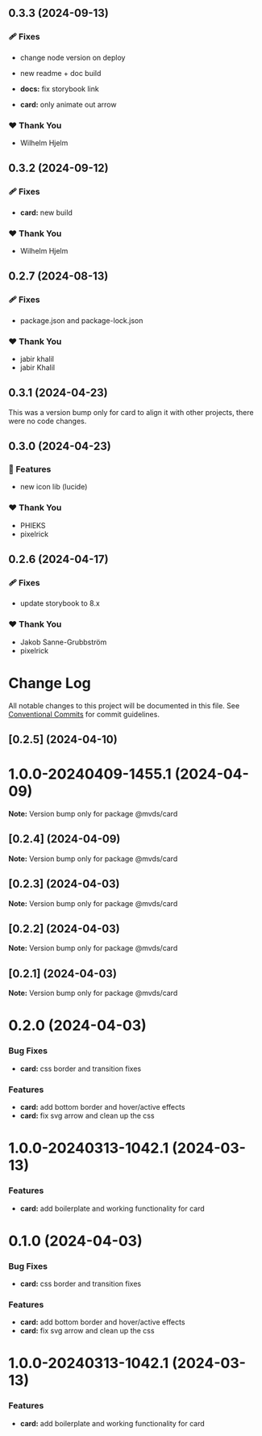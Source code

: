## 0.3.3 (2024-09-13)


### 🩹 Fixes

- change node version on deploy

- new readme + doc build

- **docs:** fix storybook link

- **card:** only animate out arrow


### ❤️  Thank You

- Wilhelm Hjelm

## 0.3.2 (2024-09-12)

### 🩹 Fixes

- **card:** new build

### ❤️ Thank You

- Wilhelm Hjelm

## 0.2.7 (2024-08-13)

### 🩹 Fixes

- package.json and package-lock.json

### ❤️ Thank You

- jabir khalil
- jabir Khalil

## 0.3.1 (2024-04-23)

This was a version bump only for card to align it with other projects, there were no code changes.

## 0.3.0 (2024-04-23)

### 🚀 Features

- new icon lib (lucide)

### ❤️ Thank You

- PHIEKS
- pixelrick

## 0.2.6 (2024-04-17)

### 🩹 Fixes

- update storybook to 8.x

### ❤️ Thank You

- Jakob Sanne-Grubbström
- pixelrick

# Change Log

All notable changes to this project will be documented in this file.
See [Conventional Commits](https://conventionalcommits.org) for commit guidelines.

## [0.2.5] (2024-04-10)

# 1.0.0-20240409-1455.1 (2024-04-09)

**Note:** Version bump only for package @mvds/card

## [0.2.4] (2024-04-09)

**Note:** Version bump only for package @mvds/card

## [0.2.3] (2024-04-03)

**Note:** Version bump only for package @mvds/card

## [0.2.2] (2024-04-03)

**Note:** Version bump only for package @mvds/card

## [0.2.1] (2024-04-03)

**Note:** Version bump only for package @mvds/card

# 0.2.0 (2024-04-03)

### Bug Fixes

- **card:** css border and transition fixes

### Features

- **card:** add bottom border and hover/active effects
- **card:** fix svg arrow and clean up the css

# 1.0.0-20240313-1042.1 (2024-03-13)

### Features

- **card:** add boilerplate and working functionality for card

# 0.1.0 (2024-04-03)

### Bug Fixes

- **card:** css border and transition fixes

### Features

- **card:** add bottom border and hover/active effects
- **card:** fix svg arrow and clean up the css

# 1.0.0-20240313-1042.1 (2024-03-13)

### Features

- **card:** add boilerplate and working functionality for card
